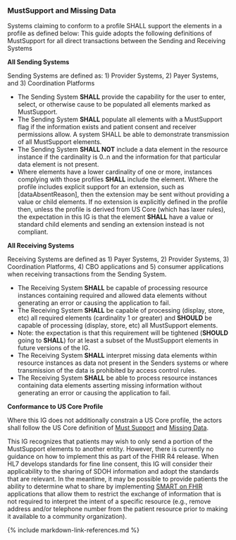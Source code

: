 ###  MustSupport and Missing Data

Systems claiming to conform to a profile SHALL support the elements in a profile as defined below: This guide adopts the following definitions of MustSupport for all direct transactions between the Sending and Receiving Systems

**All Sending Systems**

Sending Systems are defined as: 1) Provider Systems, 2) Payer Systems, and 3) Coordination Platforms
* The Sending System **SHALL** provide the capability for the user to enter, select, or otherwise cause to be populated all elements marked as MustSupport.
* The Sending System **SHALL** populate all elements with a MustSupport flag if the information exists and patient consent and receiver permissions allow.  A system SHALL be able to demonstrate transmission of all MustSupport elements.
* The Sending System **SHALL NOT** include a data element in the resource instance if the cardinality is 0..n and the information for that particular data element is not present.
* Where elements have a lower cardinality of one or more, instances complying with those profiles **SHALL** include the element. Where the profile includes explicit support for an extension, such as [dataAbsentReason], then the extension may be sent without providing a value or child elements.  If no extension is explicitly defined in the profile then, unless the profile is derived from US Core (which has laxer rules), the expectation in this IG is that the element **SHALL** have a value or standard child elements and sending an extension instead is not compliant.

**All Receiving Systems**

Receiving Systems are defined as 1) Payer Systems, 2) Provider Systems, 3) Coordination Platforms, 4) CBO applications and 5) consumer applications when receiving transactions from the Sending System.
* The Receiving System **SHALL** be capable of processing resource instances containing required and allowed data elements without generating an error or causing the application to fail.
* The Receiving System **SHALL** be capable of processing (display, store, etc) all required elements (cardinality 1 or greater) and **SHOULD** be capable of processing (display, store, etc) all MustSupport elements.
* Note: the expectation is that this requirement will be tightened (**SHOULD** going to **SHALL**) for at least a subset of the MustSupport elements in future versions of the IG.
* The Receiving System **SHALL** interpret missing data elements within resource instances as data not present in the Senders systems or where transmission of the data is prohibited by access control rules.
* The Receiving System **SHALL** be able to process resource instances containing data elements asserting missing information without generating an error or causing the application to fail.

**Conformance to US Core Profile**

Where this IG does not additionally constrain a US Core profile, the actors shall follow the US Core definition of [Must Support](http://hl7.org/fhir/us/core/STU3.1.1/general-guidance.html#must-support) and [Missing Data](http://hl7.org/fhir/us/core/STU3.1.1/general-guidance.html#missing-data).

This IG recognizes that patients may wish to only send a portion of the MustSupport elements to another entity.  However, there is currently no guidance on how to implement this as part of the FHIR R4 release.  When HL7 develops standards for fine line consent, this IG will consider their applicability to the sharing of SDOH information and adopt the standards that are relevant.  In the meantime, it may be possible to provide patients the ability to determine what to share by implementing [SMART on FHIR](http://docs.smarthealthit.org/) applications that allow them to restrict the exchange of information that is not required to interpret the intent of a specific resource (e.g., remove address and/or telephone number from the patient resource prior to making it available to a community organization).

{% include markdown-link-references.md %}